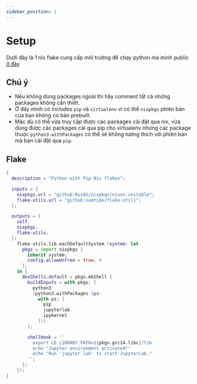 ```yaml
---
sidebar_position: 1
---
```


# Setup

Dưới đây là 1 nix flake cung cấp môi trường để chạy python mà mình public [ở đây](https://github.com/ducnguyen96/ai-tools/blob/stable-diffusion/flake.nix)

## Chú ý

- Nếu không dùng packages ngoài thì hãy comment tất cả những packages không cần thiết.
- Ở đây mình có includes `pip` và `virtualenv` vì có thể `nixpkgs` phiên bản của bạn không có bản prebuilt.
- Mặc dù có thể vừa truy cập được các packages cài đặt qua nix, vừa dùng được các packages cài qua pip cho virtualenv nhưng các package thuộc `python3.withPackages` có thể sẽ không tương thích với phiên bản mà bạn cài đặt qua `pip`.

## Flake

```nix
{
  description = "Python with Pip Nix flakes";

  inputs = {
    nixpkgs.url = "github:NixOS/nixpkgs/nixos-unstable";
    flake-utils.url = "github:numtide/flake-utils";
  };

  outputs = {
    self,
    nixpkgs,
    flake-utils,
  }:
    flake-utils.lib.eachDefaultSystem (system: let
      pkgs = import nixpkgs {
        inherit system;
        config.allowUnfree = true; #
      };
    in {
      devShells.default = pkgs.mkShell {
        buildInputs = with pkgs; [
          python3
          (python3.withPackages (ps:
            with ps; [
              pip
              jupyterlab
              ipykernel
            ]))
        ];

        shellHook = ''
          export LD_LIBRARY_PATH=${pkgs.gcc14.libc}/lib
          echo "Jupyter environment activated!"
          echo "Run 'jupyter lab' to start JupyterLab."
        '';
      };
    });
}
```
